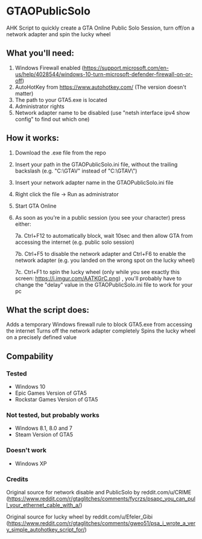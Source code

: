 # GTAOPublicSolo
AHK Script to quickly create a GTA Online Public Solo Session, turn off/on a network adapter and spin the lucky wheel

## What you'll need:
1. Windows Firewall enabled (https://support.microsoft.com/en-us/help/4028544/windows-10-turn-microsoft-defender-firewall-on-or-off)
2. AutoHotKey from https://www.autohotkey.com/ (The version doesn't matter)
3. The path to your GTA5.exe is located
4. Administrator rights
5. Network adapter name to be disabled (use "netsh interface ipv4 show config" to find out which one)

## How it works:
1. Download the .exe file from the repo
2. Insert your path in the GTAOPublicSolo.ini file, without the trailing backslash (e.g. "C:\GTAV" instead of "C:\GTAV\\")
3. Insert your network adapter name in the GTAOPublicSolo.ini file
4. Right click the file -> Run as administrator
5. Start GTA Online
6. As soon as you're in a public session (you see your character) press either:

    7a. Ctrl+F12 to automatically block, wait 10sec and then allow GTA from accessing the internet (e.g. public solo session)
    
    7b. Ctrl+F5 to disable the network adapter and Ctrl+F6 to enable the network adapter (e.g. you landed on the wrong spot on the lucky wheel)
    
    7c. Ctrl+F1 to spin the lucky wheel (only while you see exactly this screen: https://i.imgur.com/AATKGrC.png) , you'll probably have to change the "delay" value in the GTAOPublicSolo.ini file to work for your pc
    
## What the script does:
Adds a temporary Windows firewall rule to block GTA5.exe from accessing the internet
Turns off the network adapter completely
Spins the lucky wheel on a precisely defined value

## Compability
### Tested
- Windows 10
- Epic Games Version of GTA5
- Rockstar Games Version of GTA5

### Not tested, but probably works
- Windows 8.1, 8.0 and 7
- Steam Version of GTA5

### Doesn't work
- Windows XP

### Credits
Original source for network disable and PublicSolo by reddit.com/u/CRlME (https://www.reddit.com/r/gtaglitches/comments/fycrzs/psapc_you_can_pull_your_ethernet_cable_with_a/)

Original source for lucky wheel by reddit.com/u/Efeler_Gibi (https://www.reddit.com/r/gtaglitches/comments/gweo51/psa_i_wrote_a_very_simple_autohotkey_script_for/)
